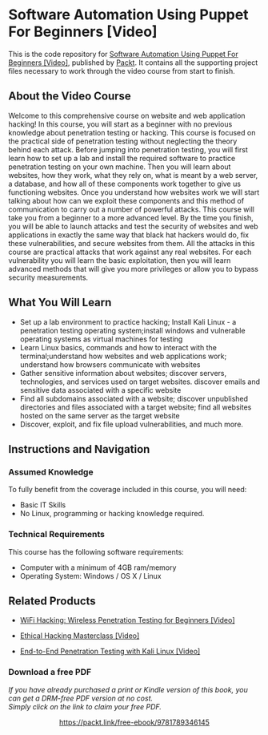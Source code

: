 # Software Automation Using Puppet For Beginners [Video]
This is the code repository for [Software Automation Using Puppet For Beginners [Video]](https://www.packtpub.com/virtualization-and-cloud/software-automation-using-puppet-beginners-video?utm_source=github&utm_medium=repository&utm_campaign=9781789614053), published by [Packt](https://www.packtpub.com/?utm_source=github). It contains all the supporting project files necessary to work through the video course from start to finish.
## About the Video Course
Welcome to this comprehensive course on website and web application hacking! In this course, you will start as a beginner with no previous knowledge about penetration testing or hacking. This course is focused on the practical side of penetration testing without neglecting the theory behind each attack. Before jumping into penetration testing, you will first learn how to set up a lab and install the required software to practice penetration testing on your own machine. Then you will learn about websites, how they work, what they rely on, what is meant by a web server, a database, and how all of these components work together to give us functioning websites. Once you understand how websites work we will start talking about how can we exploit these components and this method of communication to carry out a number of powerful attacks. This course will take you from a beginner to a more advanced level. By the time you finish, you will be able to launch attacks and test the security of websites and web applications in exactly the same way that black hat hackers would do, fix these vulnerabilities, and secure websites from them. All the attacks in this course are practical attacks that work against any real websites. For each vulnerability you will learn the basic exploitation, then you will learn advanced methods that will give you more privileges or allow you to bypass security measurements.

<H2>What You Will Learn</H2>
<DIV class=book-info-will-learn-text>
<UL>
<LI> Set up a lab environment to practice hacking; Install Kali Linux - a penetration testing operating system;install windows and vulnerable operating systems as virtual machines for testing
<LI> Learn Linux basics, commands and how to interact with the terminal;understand how websites and web applications work; understand how browsers communicate with websites
<LI> Gather sensitive information about websites; discover servers, technologies, and services used on target websites. discover emails and sensitive data associated with a specific website
<LI> Find all subdomains associated with a website; discover unpublished directories and files associated with a target website; find all websites hosted on the same server as the target website
<LI> Discover, exploit, and fix file upload vulnerabilities, and much more.
</LI></UL></DIV>

## Instructions and Navigation
### Assumed Knowledge
To fully benefit from the coverage included in this course, you will need:<br/>
<DIV class=book-info-will-learn-text>
<UL>
<LI> Basic IT Skills
<LI> No Linux, programming or hacking knowledge required.
</UL>
<DIV>

### Technical Requirements
This course has the following software requirements:<br/>
<UL>
<LI> Computer with a minimum of 4GB ram/memory
<LI> Operating System: Windows / OS X / Linux
</UL>

## Related Products
* [WiFi Hacking: Wireless Penetration Testing for Beginners [Video]](https://www.packtpub.com/in/application-development/wifi-hacking-wireless-penetration-testing-beginners-video)

* [Ethical Hacking Masterclass [Video]](https://www.packtpub.com/in/networking-and-servers/ethical-hacking-masterclass-video)

* [End-to-End Penetration Testing with Kali Linux [Video]](https://www.packtpub.com/in/networking-and-servers/end-end-penetration-testing-kali-linux-video)
### Download a free PDF

 <i>If you have already purchased a print or Kindle version of this book, you can get a DRM-free PDF version at no cost.<br>Simply click on the link to claim your free PDF.</i>
<p align="center"> <a href="https://packt.link/free-ebook/9781789346145">https://packt.link/free-ebook/9781789346145 </a> </p>